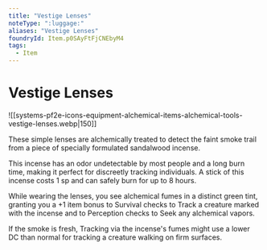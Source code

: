 ```yaml
---
title: "Vestige Lenses"
noteType: ":luggage:"
aliases: "Vestige Lenses"
foundryId: Item.p0SAyFtFjCNEbyM4
tags:
  - Item
---
```


# Vestige Lenses
![[systems-pf2e-icons-equipment-alchemical-items-alchemical-tools-vestige-lenses.webp|150]]

These simple lenses are alchemically treated to detect the faint smoke trail from a piece of specially formulated sandalwood incense.

This incense has an odor undetectable by most people and a long burn time, making it perfect for discreetly tracking individuals. A stick of this incense costs 1 sp and can safely burn for up to 8 hours.

While wearing the lenses, you see alchemical fumes in a distinct green tint, granting you a +1 item bonus to Survival checks to Track a creature marked with the incense and to Perception checks to Seek any alchemical vapors.

If the smoke is fresh, Tracking via the incense's fumes might use a lower DC than normal for tracking a creature walking on firm surfaces.

